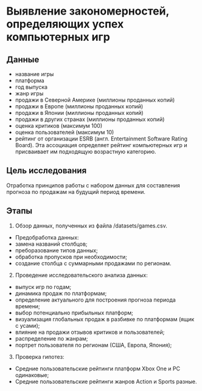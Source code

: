 # Выявление закономерностей, определяющих успех компьютерных игр

## Данные
- название игры
- платформа
- год выпуска
- жанр игры
- продажи в Северной Америке (миллионы проданных копий)
- продажи в Европе (миллионы проданных копий)
- продажи в Японии (миллионы проданных копий)
- продажи в других странах (миллионы проданных копий)
- оценка критиков (максимум 100)
- оценка пользователей (максимум 10)
- рейтинг от организации ESRB (англ. Entertainment Software Rating Board). Эта ассоциация определяет рейтинг компьютерных игр и присваивает им подходящую возрастную категорию.

## Цель исследования
Отработка принципов работы с набором данных для составления прогноза по продажам на будущий период времени.

## Этапы
1. Обзор данных, полученных из файла /datasets/games.csv.
  - Предобработка данных:
  - замена названий столбцов;
  - преборазование типов данных;
  - обработка пропусков при необходимости;
  - создание столбца с суммарными продажами по регионам.
2. Проведение исследовательского анализа данных:
  - выпуск игр по годам;
  - динамика продаж по платформам;
  - определение актуального для построения прогноза периода времени;
  - выбор потенциально прибыльных платформ;
  - визуализация глобальных продаж в разбивке по платформам (ящик с усами);
  - влияние на продажи отзывов критиков и пользователей;
  - распределение по жанрам;
  - портрет пользователя по регионам (США, Европа, Япония);
3. Проверка гипотез:
  - Средние пользовательские рейтинги платформ Xbox One и PC одинаковые;
  - Средние пользовательские рейтинги жанров Action и Sports разные.
